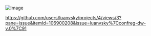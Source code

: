 ![image](https://github.com/user-attachments/assets/6845fdfa-113f-4e1f-918f-2e4dfbe2da4c)

https://github.com/users/luanvsky/projects/4/views/3?pane=issue&itemId=106900208&issue=luanvsky%7Cconfreg-dw-v.0%7C91
